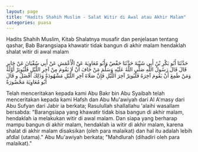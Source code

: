 ```yaml
---
layout: page
title: "Hadits Shahih Muslim - Salat Witir di Awal atau Akhir Malam"
categories: puasa
---
```


Hadits Shahih Muslim, Kitab Shalatnya musafir dan penjelasan tentang qashar, Bab Barangsiapa khawatir tidak bangun di akhir malam hendaklah shalat witir di awal malam

<p class="arab">
حَدَّثَنَا أَبُو بَكْرِ بْنُ أَبِي شَيْبَةَ حَدَّثَنَا حَفْصٌ وَأَبُو مُعَاوِيَةَ عَنْ الْأَعْمَشِ عَنْ أَبِي سُفْيَانَ عَنْ جَابِرٍ قَالَ قَالَ رَسُولُ اللَّهِ صَلَّى اللَّهُ عَلَيْهِ وَسَلَّمَ مَنْ خَافَ أَنْ لَا يَقُومَ مِنْ آخِرِ اللَّيْلِ فَلْيُوتِرْ أَوَّلَهُ وَمَنْ طَمِعَ أَنْ يَقُومَ آخِرَهُ فَلْيُوتِرْ آخِرَ اللَّيْلِ فَإِنَّ صَلَاةَ آخِرِ اللَّيْلِ مَشْهُودَةٌ وَذَلِكَ أَفْضَلُ و قَالَ أَبُو مُعَاوِيَةَ مَحْضُورَةٌ
</p>

Telah menceritakan kepada kami Abu Bakr bin Abu Syaibah telah menceritakan kepada kami Hafsh dan Abu Mu'awiyah dari Al A'masy dari Abu Sufyan dari Jabir ia berkata; Rasulullah shallallahu 'alaihi wasallam bersabda: "Barangsiapa yang khawatir tidak bisa bangun di akhir malam, hendaklah ia melakukan witir di awal malam. Dan siapa yang berharap mampu bangun di akhir malam, hendaklah ia witir di akhir malam, karena shalat di akhir malam disaksikan (oleh para malaikat) dan hal itu adalah lebih afdlal (utama)." Abu Mu'awiyah berkata; "Mahdlurah (dihadiri oleh para malaikat)."

<!-- https://www.hadits.id/hadits/muslim/1255 -->